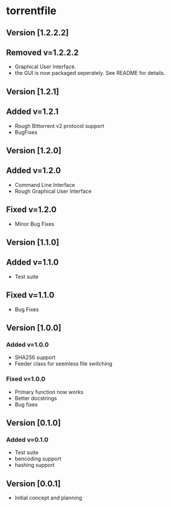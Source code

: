 # torrentfile

## Version [1.2.2.2]

## Removed v=1.2.2.2

- Graphical User Interface.
- the GUI is now packaged seperately. See README for details.

## Version [1.2.1]

## Added v=1.2.1

- Rough Bittorrent v2 protocol support
- BugFixes

## Version [1.2.0]

## Added v=1.2.0

- Command Line Interface
- Rough Graphical User Interface

## Fixed v=1.2.0

- Minor Bug Fixes

## Version [1.1.0]

## Added v=1.1.0

- Test suite

## Fixed v=1.1.0

- Bug Fixes

## Version [1.0.0]

### Added v=1.0.0

- SHA256 support
- Feeder class for seemless file switching

### Fixed v=1.0.0

- Primary function now works
- Better docstrings
- Bug fixes

## Version [0.1.0]

### Added v=0.1.0

- Test suite
- bencoding support
- hashing support

## Version [0.0.1]

- Initial concept and planning
